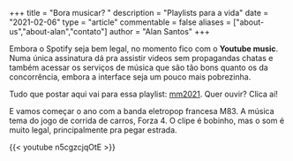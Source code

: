 +++
title = "Bora musicar? "
description = "Playlists para a vida"
date = "2021-02-06"
type = "article"
commentable = false
aliases = ["about-us","about-alan","contato"]
author = "Alan Santos"
+++

Embora o Spotify seja bem legal, no momento fico com o **Youtube music**.  Numa única assinatura dá pra assistir videos sem propagandas chatas e também acessar os serviços de música que são tão bons quanto os da concorrência, embora a interface seja um pouco mais pobrezinha. 

Tudo que postar aqui vai para essa playlist: [mm2021](https://music.youtube.com/playlist?list=PLYgwqzinSWnFMYr0-Sc-gHtjRUvsTCEor). Quer ouvir? Clica aí!

E vamos começar o ano com a banda eletropop francesa M83.  A música tema do jogo de corrida de carros, Forza 4. O clipe é bobinho, mas o som é muito legal, principalmente pra pegar estrada.

{{< youtube n5cgzcjqOtE >}}


